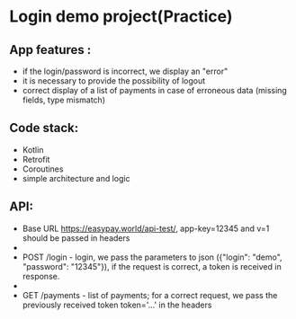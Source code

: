 # Login demo project(Practice)

## App features :
- if the login/password is incorrect, we display an "error"
- it is necessary to provide the possibility of logout
- correct display of a list of payments in case of erroneous data (missing fields, type mismatch)

## Code stack:
- Kotlin
- Retrofit
- Coroutines
- simple architecture and logic

## API:
- Base URL https://easypay.world/api-test/, app-key=12345 and v=1 should be passed in headers
- 
- POST /login - login, we pass the parameters to json ({"login": "demo", "password": "12345"}), if the request is correct, a token is received in response.
- 
- GET /payments - list of payments; for a correct request, we pass the previously received token token='...' in the headers
